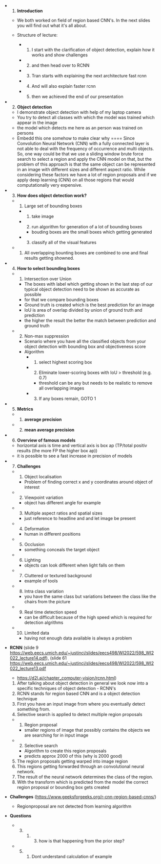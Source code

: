 - 1. **Introduction**

  - We both worked on field of region based CNN's. In the next slides you will find out what it's all about.
  - Structure of lecture:

    - 1. I start with the clarification of object detection, explain how it works and show challenges
    - 2. and then head over to RCNN
    - 3. Tran starts with explaining the next architecture fast rcnn
    - 4. And will also explain faster rcnn
    - 5. then we achieved the end of our presentation

- 2. **Object detection**

  - I demonstrate object detection with help of my laptop camera
  - You try to detect all classes with which the model was trained which appear in the image
  - the model which detects me here as an person was trained on persons
  - Embedd this one somehow to make clear why ==== Since Convolution Neural Network (CNN) with a fully connected layer is not able to deal with the frequency of occurrence and multi objects. So, one way could be that we use a sliding window brute force search to select a region and apply the CNN model on that, but the problem of this approach is that the same object can be represented in an image with different sizes and different aspect ratio. While considering these factors we have a lot of region proposals and if we apply deep learning (CNN) on all those regions that would computationally very expensive.

- 3. **How does object detection work?**

  - 1. Large set of bounding boxes
    - 1. take image
    - 2. run algorithm for generation of a lot of bounding boxes
      - bouding boxes are the small boxes which getting generated
    - 3. classify all of the visual features
  - 1. All overlapping bounting boxes are combined to one and final results getting showned.

- 4. **How to select bounding boxes**

  - 1. Intersection over Union
    - The boxes with label which getting shown in the last step of our typical object detection need to be shown as accurate as possible
    - for that we compare bounding boxes
    - Ground truth is created which is the best prediction for an image
    - IoU is area of overlap divided by union of ground truth and prediction
    - the higher the result the better the match between prediction and ground truth
  - 2. Non-max suppression
    - Scenario where you have all the classified objects from your object detection with bounding box and objectiveness score
    - Algorithm
      - 1. select highest scoring box
      - 2. Eliminate lower-scoring boxes with IoU > threshold (e.g. 0.7)
        - threshold can be any but needs to be realistic to remove all overlapping images
      - 3. If any boxes remain, GOTO 1

- 5. **Metrics**

  - 1. **average precision**
  - 2. **mean average precision**

- 6. **Overview of famous models**

  - horizontal axis is time and vertical axis is box ap (TP/total positiv results (the more FP the higher box ap))
  - it is possible to see a fast increase in precision of models

- 7. **Challenges**

  - 1. Object localisation
    - Problem of finding correct x and y coordinates around object of interest
  - 2. Viewpoint variation
    - object has different angle for example
  - 3. Multiple aspect ratios and spatial sizes
    - just reference to headline and and let image be present
  - 4. Deformation
    - human in different positions
  - 5. Occlusion
    - something conceals the target object
  - 6. Lighting
    - objects can look different when light falls on them
  - 7. Cluttered or textured background
    - example of tools
  - 8. Intra class variation
    - you have the same class but variations between the class like the chairs from the picture
  - 9. Real time detection speed
    - can be difficult because of the high speed which is required for detection algrithms
  - 10. Limited data
    - having not enough data available is always a problem

- **RCNN** (slide 9 https://web.eecs.umich.edu/~justincj/slides/eecs498/WI2022/598_WI2022_lecture14.pdf), (slide 61 https://web.eecs.umich.edu/~justincj/slides/eecs498/WI2022/598_WI2022_lecture13.pdf
  - https://d2l.ai/chapter_computer-vision/rcnn.html)

  1. After talking about object detection in general we look now into a specific techniques of object detection - RCNN's
  2. RCNN stands for region based CNN and is a object detection technique
  3. First you have an input image from where you eventually detect something from.
  4. Selective search is applied to detect multiple region proposals

  - 1. Region proposal
    - smaller regions of image that possibly contains the objects we are searching for in input image
  - 2. Selective search
    - Algorithm to create this region proposals
    - predicts approx 2000 of this (why is 2000 good)

  5. The region proposals getting warped into image region
  6. This regions getting forwarded through an convolutional neural network.
  7. The result of the neural network determines the class of the region.
  8. With the transform which is predicted from the model the correct region proposal or bounding box gets created

- **Challenges** (https://www.geeksforgeeks.org/r-cnn-region-based-cnns/)

  - Regionproposal are not detected from learning algorithm

- **Questions**
  - 3. 1. 3. how is that happening from the prior step?
  - 5. 1. Dont understand calculation of example
